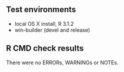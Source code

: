 ## Test environments
* local OS X install, R 3.1.2
* win-builder (devel and release)

## R CMD check results
There were no ERRORs, WARNINGs or NOTEs.
